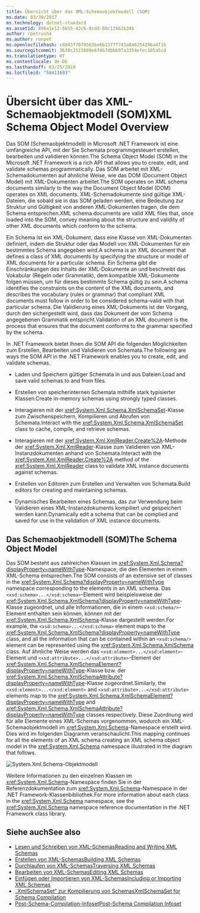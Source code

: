 ```yaml
---
title: Übersicht über das XML-Schemaobjektmodell (SOM)
ms.date: 03/30/2017
ms.technology: dotnet-standard
ms.assetid: 896a1e12-5655-42c6-8cdd-89c12862b34b
author: rpetrusha
ms.author: ronpet
ms.openlocfilehash: cdd43f7079563be6b1377f743a84625429ba4f16
ms.sourcegitcommit: 3630c2515809e6f4b7dbb697a3354efec105a5cd
ms.translationtype: HT
ms.contentlocale: de-DE
ms.lasthandoff: 03/25/2019
ms.locfileid: "58411693"
---
```

# <a name="xml-schema-object-model-overview"></a><span data-ttu-id="075b0-102">Übersicht über das XML-Schemaobjektmodell (SOM)</span><span class="sxs-lookup"><span data-stu-id="075b0-102">XML Schema Object Model Overview</span></span>
<span data-ttu-id="075b0-103">Das SOM (Schemaobjektmodell) in Microsoft .NET Framework ist eine umfangreiche API, mit der Sie Schemata programmgesteuert erstellen, bearbeiten und validieren können.</span><span class="sxs-lookup"><span data-stu-id="075b0-103">The Schema Object Model (SOM) in the Microsoft .NET Framework is a rich API that allows you to create, edit, and validate schemas programmatically.</span></span> <span data-ttu-id="075b0-104">Das SOM arbeitet mit XML-Schemadokumenten auf ähnliche Weise, wie das DOM (Document Object Model) mit XML-Dokumenten arbeitet.</span><span class="sxs-lookup"><span data-stu-id="075b0-104">The SOM operates on XML schema documents similarly to the way the Document Object Model (DOM) operates on XML documents.</span></span> <span data-ttu-id="075b0-105">XML-Schemadokumente sind gültige XML-Dateien, die sobald sie in das SOM geladen werden, eine Bedeutung zur Struktur und Gültigkeit von anderen XML-Dokumenten tragen, die dem Schema entsprechen.</span><span class="sxs-lookup"><span data-stu-id="075b0-105">XML schema documents are valid XML files that, once loaded into the SOM, convey meaning about the structure and validity of other XML documents which conform to the schema.</span></span>  
  
 <span data-ttu-id="075b0-106">Ein Schema ist ein XML-Dokument, dass eine Klasse von XML-Dokumenten definiert, indem die Struktur oder das Modell von XML-Dokumenten für ein bestimmtes Schema angegeben wird.</span><span class="sxs-lookup"><span data-stu-id="075b0-106">A schema is an XML document that defines a class of XML documents by specifying the structure or model of XML documents for a particular schema.</span></span> <span data-ttu-id="075b0-107">Ein Schema gibt die Einschränkungen des Inhalts der XML-Dokumente an und beschreibt das Vokabular (Regeln oder Grammatik), dem kompatible XML-Dokumente folgen müssen, um für dieses bestimmte Schema gültig zu sein.</span><span class="sxs-lookup"><span data-stu-id="075b0-107">A schema identifies the constraints on the content of the XML documents, and describes the vocabulary (rules or grammar) that compliant XML documents must follow in order to be considered schema-valid with that particular schema.</span></span> <span data-ttu-id="075b0-108">Die Validierung eines XML-Dokuments ist der Vorgang, durch den sichergestellt wird, dass das Dokument der vom Schema angegebenen Grammatik entspricht.</span><span class="sxs-lookup"><span data-stu-id="075b0-108">Validation of an XML document is the process that ensures that the document conforms to the grammar specified by the schema.</span></span>  
  
 <span data-ttu-id="075b0-109">In .NET Framework bietet Ihnen die SOM API die folgenden Möglichkeiten zum Erstellen, Bearbeiten und Validieren von Schemata.</span><span class="sxs-lookup"><span data-stu-id="075b0-109">The following are ways the SOM API in the .NET Framework enables you to create, edit, and validate schemas.</span></span>  
  
-   <span data-ttu-id="075b0-110">Laden und Speichern gültiger Schemata in und aus Dateien.</span><span class="sxs-lookup"><span data-stu-id="075b0-110">Load and save valid schemas to and from files.</span></span>  
  
-   <span data-ttu-id="075b0-111">Erstellen von speicherinternen Schemata mithilfe stark typisierter Klassen.</span><span class="sxs-lookup"><span data-stu-id="075b0-111">Create in-memory schemas using strongly typed classes.</span></span>  
  
-   <span data-ttu-id="075b0-112">Interagieren mit der <xref:System.Xml.Schema.XmlSchemaSet>-Klasse zum Zwischenspeichern, Kompilieren und Abrufen von Schemata.</span><span class="sxs-lookup"><span data-stu-id="075b0-112">Interact with the <xref:System.Xml.Schema.XmlSchemaSet> class to cache, compile, and retrieve schemas.</span></span>  
  
-   <span data-ttu-id="075b0-113">Interagieren mit der <xref:System.Xml.XmlReader.Create%2A>-Methode der <xref:System.Xml.XmlReader>-Klasse zum Validieren von XML-Instanzdokumenten anhand von Schemata.</span><span class="sxs-lookup"><span data-stu-id="075b0-113">Interact with the <xref:System.Xml.XmlReader.Create%2A> method of the <xref:System.Xml.XmlReader> class to validate XML instance documents against schemas.</span></span>  
  
-   <span data-ttu-id="075b0-114">Erstellen von Editoren zum Erstellen und Verwalten von Schemata.</span><span class="sxs-lookup"><span data-stu-id="075b0-114">Build editors for creating and maintaining schemas.</span></span>  
  
-   <span data-ttu-id="075b0-115">Dynamisches Bearbeiten eines Schemas, das zur Verwendung beim Validieren eines XML-Instanzdokuments kompiliert und gespeichert werden kann.</span><span class="sxs-lookup"><span data-stu-id="075b0-115">Dynamically edit a schema that can be complied and saved for use in the validation of XML instance documents.</span></span>  
  
## <a name="the-schema-object-model"></a><span data-ttu-id="075b0-116">Das Schemaobjektmodell (SOM)</span><span class="sxs-lookup"><span data-stu-id="075b0-116">The Schema Object Model</span></span>  
 <span data-ttu-id="075b0-117">Das SOM besteht aus zahlreichen Klassen im <xref:System.Xml.Schema?displayProperty=nameWithType>-Namespace, die den Elementen in einem XML-Schema entsprechen.</span><span class="sxs-lookup"><span data-stu-id="075b0-117">The SOM consists of an extensive set of classes in the <xref:System.Xml.Schema?displayProperty=nameWithType> namespace corresponding to the elements in an XML schema.</span></span> <span data-ttu-id="075b0-118">Das `<xsd:schema>...</xsd:schema>`-Element wird beispielsweise der <xref:System.Xml.Schema.XmlSchema?displayProperty=nameWithType>-Klasse zugeordnet, und alle Informationen, die in einem `<xsd:schema/>`-Element enthalten sein können, können mit der <xref:System.Xml.Schema.XmlSchema>-Klasse dargestellt werden.</span><span class="sxs-lookup"><span data-stu-id="075b0-118">For example, the `<xsd:schema>...</xsd:schema>` element maps to the <xref:System.Xml.Schema.XmlSchema?displayProperty=nameWithType> class, and all the information that can be contained within an `<xsd:schema/>` element can be represented using the <xref:System.Xml.Schema.XmlSchema> class.</span></span> <span data-ttu-id="075b0-119">Auf ähnliche Weise werden das `<xsd:element>...</xsd:element>`-Element und `<xsd:attribute>...</xsd:attribute>`-Element der <xref:System.Xml.Schema.XmlSchemaElement?displayProperty=nameWithType>-Klasse bzw. der <xref:System.Xml.Schema.XmlSchemaAttribute?displayProperty=nameWithType>-Klasse zugeordnet.</span><span class="sxs-lookup"><span data-stu-id="075b0-119">Similarly, the `<xsd:element>...</xsd:element>` and `<xsd:attribute>...</xsd:attribute>` elements map to the <xref:System.Xml.Schema.XmlSchemaElement?displayProperty=nameWithType> and <xref:System.Xml.Schema.XmlSchemaAttribute?displayProperty=nameWithType> classes respectively.</span></span> <span data-ttu-id="075b0-120">Diese Zuordnung wird für alle Elemente eines XML-Schemas vorgenommen, wodurch ein XML-Schemaobjektmodell im <xref:System.Xml.Schema>-Namespace erstellt wird. Dies wird im folgenden Diagramm veranschaulicht.</span><span class="sxs-lookup"><span data-stu-id="075b0-120">This mapping continues for all the elements of an XML schema creating an XML schema object model in the <xref:System.Xml.Schema> namespace illustrated in the diagram that follows.</span></span>  
  
 ![System.Xml.Schema-Objektmodell](./media/xml-schema-object-model-overview/xml-schema-object-model.gif)  
  
 <span data-ttu-id="075b0-122">Weitere Informationen zu den einzelnen Klassen im <xref:System.Xml.Schema>-Namespace finden Sie in der Referenzdokumentation zum <xref:System.Xml.Schema>-Namespace in der .NET Framework-Klassenbibliothek.</span><span class="sxs-lookup"><span data-stu-id="075b0-122">For more information about each class in the <xref:System.Xml.Schema> namespace, see the <xref:System.Xml.Schema> namespace reference documentation in the .NET Framework class library.</span></span>  
  
## <a name="see-also"></a><span data-ttu-id="075b0-123">Siehe auch</span><span class="sxs-lookup"><span data-stu-id="075b0-123">See also</span></span>

- [<span data-ttu-id="075b0-124">Lesen und Schreiben von XML-Schemas</span><span class="sxs-lookup"><span data-stu-id="075b0-124">Reading and Writing XML Schemas</span></span>](../../../../docs/standard/data/xml/reading-and-writing-xml-schemas.md)
- [<span data-ttu-id="075b0-125">Erstellen von XML-Schemas</span><span class="sxs-lookup"><span data-stu-id="075b0-125">Building XML Schemas</span></span>](../../../../docs/standard/data/xml/building-xml-schemas.md)
- [<span data-ttu-id="075b0-126">Durchlaufen von XML-Schemas</span><span class="sxs-lookup"><span data-stu-id="075b0-126">Traversing XML Schemas</span></span>](../../../../docs/standard/data/xml/traversing-xml-schemas.md)
- [<span data-ttu-id="075b0-127">Bearbeiten von XML-Schemas</span><span class="sxs-lookup"><span data-stu-id="075b0-127">Editing XML Schemas</span></span>](../../../../docs/standard/data/xml/editing-xml-schemas.md)
- [<span data-ttu-id="075b0-128">Einfügen oder Importieren von XML-Schemas</span><span class="sxs-lookup"><span data-stu-id="075b0-128">Including or Importing XML Schemas</span></span>](../../../../docs/standard/data/xml/including-or-importing-xml-schemas.md)
- [<span data-ttu-id="075b0-129">„XmlSchemaSet“ zur Kompilierung von Schemas</span><span class="sxs-lookup"><span data-stu-id="075b0-129">XmlSchemaSet for Schema Compilation</span></span>](../../../../docs/standard/data/xml/xmlschemaset-for-schema-compilation.md)
- [<span data-ttu-id="075b0-130">Post-Schema-Compilation-Infoset</span><span class="sxs-lookup"><span data-stu-id="075b0-130">Post-Schema Compilation Infoset</span></span>](../../../../docs/standard/data/xml/post-schema-compilation-infoset.md)
